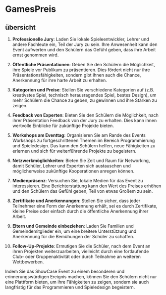 # GamesPreis


## übersicht

1. **Professionelle Jury**: Laden Sie lokale Spieleentwickler, Lehrer und andere Fachleute ein, Teil der Jury zu sein. Ihre Anwesenheit kann den Event aufwerten und den Schülern das Gefühl geben, dass ihre Arbeit ernst genommen wird.

2. **Öffentliche Präsentationen**: Geben Sie den Schülern die Möglichkeit, ihre Spiele vor Publikum zu präsentieren. Dies fördert nicht nur ihre Präsentationsfähigkeiten, sondern gibt ihnen auch die Chance, Anerkennung für ihre harte Arbeit zu erhalten.

3. **Kategorien und Preise**: Stellen Sie verschiedene Kategorien auf (z.B. kreativstes Spiel, technisch herausragendes Spiel, bestes Design), um mehr Schülern die Chance zu geben, zu gewinnen und ihre Stärken zu zeigen.

4. **Feedback von Experten**: Bieten Sie den Schülern die Möglichkeit, nach ihrer Präsentation Feedback von der Jury zu erhalten. Dies kann ihnen wertvolle Einblicke für zukünftige Projekte bieten.

5. **Workshops am Eventtag**: Organisieren Sie am Rande des Events Workshops zu fortgeschrittenen Themen im Bereich Programmierung und Spieledesign. Das kann den Schülern helfen, neue Fähigkeiten zu erlernen und sich für weiterführende Projekte zu begeistern.

6. **Netzwerkmöglichkeiten**: Bieten Sie Zeit und Raum für Networking, damit Schüler, Lehrer und Experten sich austauschen und möglicherweise zukünftige Kooperationen anregen können.

7. **Medienpräsenz**: Versuchen Sie, lokale Medien für das Event zu interessieren. Eine Berichterstattung kann den Wert des Preises erhöhen und den Schülern das Gefühl geben, Teil von etwas Großem zu sein.

8. **Zertifikate und Anerkennungen**: Stellen Sie sicher, dass jeder Teilnehmer eine Form der Anerkennung erhält, sei es durch Zertifikate, kleine Preise oder einfach durch die öffentliche Anerkennung ihrer Arbeit.

9. **Eltern und Gemeinde einbeziehen**: Laden Sie Familien und Gemeindemitglieder ein, um eine breitere Unterstützung und Anerkennung für die Bemühungen der Schüler zu schaffen.

10. **Follow-Up-Projekte**: Ermutigen Sie die Schüler, nach dem Event an ihren Projekten weiterzuarbeiten, vielleicht durch eine fortlaufende Club- oder Gruppenaktivität oder durch Teilnahme an weiteren Wettbewerben.

Indem Sie das ShowCase Event zu einem besonderen und erinnerungswürdigen Ereignis machen, können Sie den Schülern nicht nur eine Plattform bieten, um ihre Fähigkeiten zu zeigen, sondern sie auch langfristig für das Programmieren und Spieledesign begeistern.

